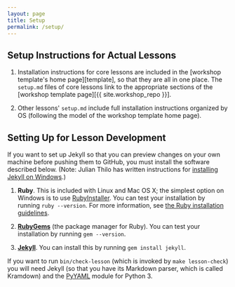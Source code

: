 ```yaml
---
layout: page
title: Setup
permalink: /setup/
---
```

## Setup Instructions for Actual Lessons

1. Installation instructions for core lessons are included in the [workshop template's home page][template],
   so that they are all in one place.
   The `setup.md` files of core lessons link to
    the appropriate sections of the [workshop template page][{{ site.workshop_repo }}].

2. Other lessons' `setup.md` include full installation instructions organized by OS
   (following the model of the workshop template home page).

## Setting Up for Lesson Development

If you want to set up Jekyll
so that you can preview changes on your own machine before pushing them to GitHub,
you must install the software described below.
(Note: Julian Thilo has written instructions for [installing Jekyll on Windows](http://jekyll-windows.juthilo.com/).)

1.  **Ruby**.
    This is included with Linux and Mac OS X;
    the simplest option on Windows is to use [RubyInstaller](http://rubyinstaller.org/).
    You can test your installation by running `ruby --version`.
    For more information,
    see [the Ruby installation guidelines](https://www.ruby-lang.org/en/downloads/).

2.  **[RubyGems](https://rubygems.org/pages/download)**
    (the package manager for Ruby).
    You can test your installation by running `gem --version`.

3.  **[Jekyll](https://jekyllrb.com/)**.
    You can install this by running `gem install jekyll`.

If you want to run `bin/check-lesson` (which is invoked by `make lesson-check`)
you will need Jekyll (so that you have its Markdown parser, which is called Kramdown)
and the [PyYAML](https://pypi.python.org/pypi/PyYAML) module for Python 3.
